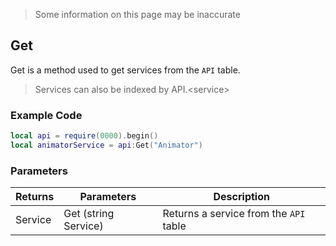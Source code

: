 > Some information on this page may be inaccurate


## Get

Get is a method used to get services from the ```API``` table.
> Services can also be indexed by API.\<service>

### Example Code

```lua
local api = require(0000).begin()
local animatorService = api:Get("Animator")
```
### Parameters

| Returns | Parameters | Description |
|---------|------------|-------------|
| Service | Get (string Service) | Returns a service from the ```API``` table |
